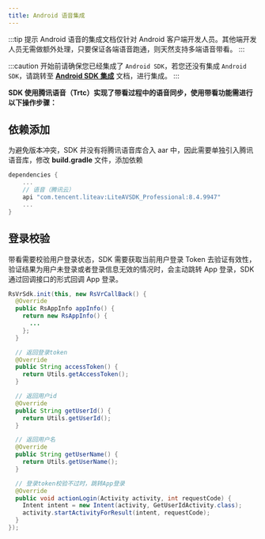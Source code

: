 ```yaml
---
title: Android 语音集成
---
```


:::tip 提示
Android 语音的集成文档仅针对 Android 客户端开发人员。其他端开发人员无需做额外处理，只要保证各端语音跑通，则天然支持多端语音带看。
:::

:::caution
开始前请确保您已经集成了 `Android SDK`，若您还没有集成 `Android SDK`，请跳转至 **[Android SDK 集成](../../../../webview/app/Android.md)** 文档，进行集成。
:::

**SDK 使用腾讯语音（Trtc）实现了带看过程中的语音同步，使用带看功能需进行以下操作步骤：**

## 依赖添加

为避免版本冲突，SDK 并没有将腾讯语音库合入 aar 中，因此需要单独引入腾讯语音库，修改 **build.gradle** 文件，添加依赖

```groovy title="build.gradle"
dependencies {
    ...
    // 语音（腾讯云）
    api "com.tencent.liteav:LiteAVSDK_Professional:8.4.9947"
  	...
}
```

## 登录校验

带看需要校验用户登录状态，SDK 需要获取当前用户登录 Token 去验证有效性，验证结果为用户未登录或者登录信息无效的情况时，会主动跳转 App 登录，SDK 通过回调接口的形式回调 App 登录。

```java
RsVrSdk.init(this, new RsVrCallBack() {
  @Override
  public RsAppInfo appInfo() {
    return new RsAppInfo() {
      ...
    };
  }

  // 返回登录token
  @Override
  public String accessToken() {
    return Utils.getAccessToken();
  }

  // 返回用户id
  @Override
  public String getUserId() {
    return Utils.getUserId();
  }

  // 返回用户名
  @Override
  public String getUserName() {
    return Utils.getUserName();
  }

  // 登录token校验不过时，跳转App登录
  @Override
  public void actionLogin(Activity activity, int requestCode) {
    Intent intent = new Intent(activity, GetUserIdActivity.class);
    activity.startActivityForResult(intent, requestCode);
  }
});
```
